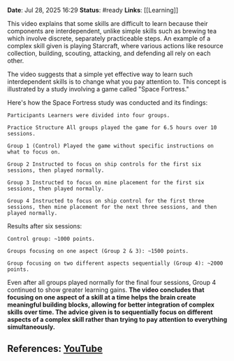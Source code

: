 **Date**: Jul 28, 2025 16:29
**Status**: #ready 
**Links**: [[Learning]]

This video explains that some skills are difficult to learn because their components are interdependent, unlike simple skills such as brewing tea which involve discrete, separately practiceable steps. An example of a complex skill given is playing Starcraft, where various actions like resource collection, building, scouting, attacking, and defending all rely on each other.

The video suggests that a simple yet effective way to learn such interdependent skills is to change what you pay attention to. This concept is illustrated by a study involving a game called "Space Fortress."

Here's how the Space Fortress study was conducted and its findings:

    Participants Learners were divided into four groups.

    Practice Structure All groups played the game for 6.5 hours over 10 sessions.

    Group 1 (Control) Played the game without specific instructions on what to focus on.

    Group 2 Instructed to focus on ship controls for the first six sessions, then played normally.

    Group 3 Instructed to focus on mine placement for the first six sessions, then played normally.

    Group 4 Instructed to focus on ship control for the first three sessions, then mine placement for the next three sessions, and then played normally.

Results after six sessions:

    Control group: ~1000 points.

    Groups focusing on one aspect (Group 2 & 3): ~1500 points.

    Group focusing on two different aspects sequentially (Group 4): ~2000 points.

Even after all groups played normally for the final four sessions, Group 4 continued to show greater learning gains. **The video concludes that focusing on one aspect of a skill at a time helps the brain create meaningful building blocks, allowing for better integration of complex skills over time. The advice given is to sequentially focus on different aspects of a complex skill rather than trying to pay attention to everything simultaneously.**

## References: [YouTube](https://youtu.be/OI_3bQ-EWSI?si=d2aDPvysP_w4BZTc)